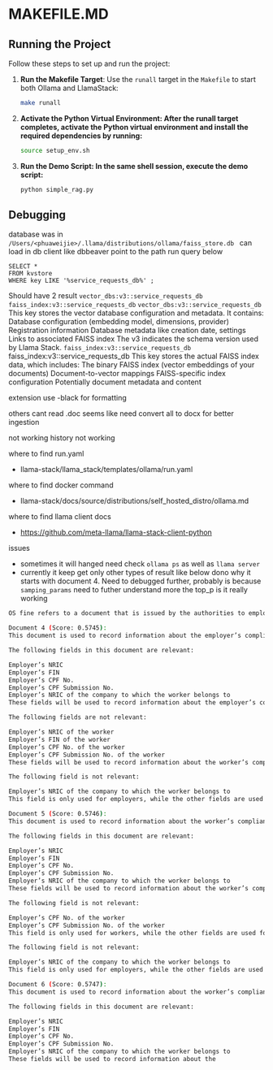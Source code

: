 # MAKEFILE.MD

## Running the Project

Follow these steps to set up and run the project:

1. **Run the Makefile Target**:
   Use the `runall` target in the `Makefile` to start both Ollama and LlamaStack:
   ```bash
   make runall
2. **Activate the Python Virtual Environment: After the runall target completes, activate the Python virtual environment and install the required dependencies by running:**
    ```bash
    source setup_env.sh
3. **Run the Demo Script: In the same shell session, execute the demo script:**
    ```bash
    python simple_rag.py


## Debugging
database was in `/Users/<phuaweijie>/.llama/distributions/ollama/faiss_store.db `
can load in db client like dbbeaver point to the path 
run query below 
```
SELECT *
FROM kvstore
WHERE key LIKE '%service_requests_db%' ;
```
Should have 2 result `vector_dbs:v3::service_requests_db` `faiss_index:v3::service_requests_db`
`vector_dbs:v3::service_requests_db`
This key stores the vector database configuration and metadata. It contains:
Database configuration (embedding model, dimensions, provider)
Registration information
Database metadata like creation date, settings
Links to associated FAISS index
The v3 indicates the schema version used by Llama Stack.
`faiss_index:v3::service_requests_db`
faiss_index:v3::service_requests_db
This key stores the actual FAISS index data, which includes:
The binary FAISS index (vector embeddings of your documents)
Document-to-vector mappings
FAISS-specific index configuration
Potentially document metadata and content

extension use
-black for formatting

others
cant read .doc seems like need convert all to docx for better ingestion


not working
history not working

where to find run.yaml
- llama-stack/llama_stack/templates/ollama/run.yaml

where to find docker command
- llama-stack/docs/source/distributions/self_hosted_distro/ollama.md

where to find llama client docs
- https://github.com/meta-llama/llama-stack-client-python

issues
- sometimes it will hanged need check `ollama ps` as well as `llama server`
- currently it keep get only other types of result like below dono why it starts with document 4. Need to debugged further, probably is because `samping_params` need to futher understand more the top_p is it really working

```bash
OS fine refers to a document that is issued by the authorities to employers when they are required to pay a fine for non-compliance with regulations or laws.

Document 4 (Score: 0.5745):
This document is used to record information about the employer’s compliance status and any fines imposed on them.

The following fields in this document are relevant:

Employer’s NRIC
Employer’s FIN
Employer’s CPF No.
Employer’s CPF Submission No.
Employer’s NRIC of the company to which the worker belongs to
These fields will be used to record information about the employer’s compliance status and any fines imposed on them.

The following fields are not relevant:

Employer’s NRIC of the worker
Employer’s FIN of the worker
Employer’s CPF No. of the worker
Employer’s CPF Submission No. of the worker
These fields will be used to record information about the worker’s compliance status and any fines imposed on them.

The following field is not relevant:

Employer’s NRIC of the company to which the worker belongs to
This field is only used for employers, while the other fields are used for workers.

Document 5 (Score: 0.5746):
This document is used to record information about the worker’s compliance status and any fines imposed on them.

The following fields in this document are relevant:

Employer’s NRIC
Employer’s FIN
Employer’s CPF No.
Employer’s CPF Submission No.
Employer’s NRIC of the company to which the worker belongs to
These fields will be used to record information about the worker’s compliance status and any fines imposed on them.

The following field is not relevant:

Employer’s CPF No. of the worker
Employer’s CPF Submission No. of the worker
This field is only used for workers, while the other fields are used for employers.

The following field is not relevant:

Employer’s NRIC of the company to which the worker belongs to
This field is only used for employers, while the other fields are used for workers.

Document 6 (Score: 0.5747):
This document is used to record information about the worker’s compliance status and any fines imposed on them.

The following fields in this document are relevant:

Employer’s NRIC
Employer’s FIN
Employer’s CPF No.
Employer’s CPF Submission No.
Employer’s NRIC of the company to which the worker belongs to
These fields will be used to record information about the
